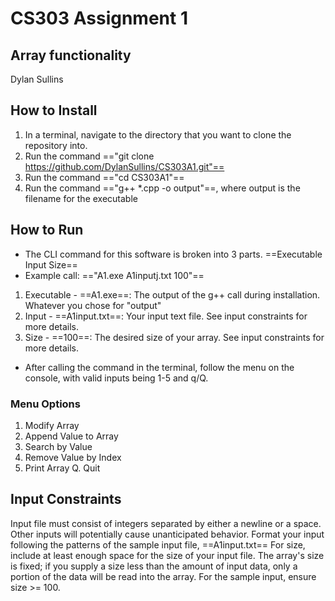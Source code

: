 # CS303 Assignment 1
## Array functionality
Dylan Sullins

## How to Install
1. In a terminal, navigate to the directory that you want to clone the repository into. 
2. Run the command =="git clone https://github.com/DylanSullins/CS303A1.git"==
3. Run the command =="cd CS303A1"==
4. Run the command =="g++ *.cpp -o output"==, where output is the filename for the executable

## How to Run
- The CLI command for this software is broken into 3 parts. ==Executable Input Size==
- Example call: =="A1.exe A1inputj.txt 100"==
1. Executable - ==A1.exe==: The output of the g++ call during installation. Whatever you chose for "output"
2. Input - ==A1input.txt==: Your input text file. See input constraints for more details.
3. Size - ==100==: The desired size of your array. See input constraints for more details.

- After calling the command in the terminal, follow the menu on the console, with valid inputs being 1-5 and q/Q. 
### Menu Options
1. Modify Array
2. Append Value to Array
3. Search by Value
4. Remove Value by Index
5. Print Array
Q. Quit

## Input Constraints
Input file must consist of integers separated by either a newline or a space. Other inputs will potentially cause unanticipated behavior. Format your input following the patterns of the sample input file, ==A1input.txt==
For size, include at least enough space for the size of your input file. The array's size is fixed; if you supply a size less than the amount of input data, only a portion of the data will be read into the array. For the sample input, ensure size >= 100.